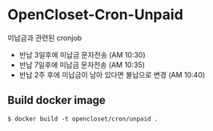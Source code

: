 # OpenCloset-Cron-Unpaid #

미납금과 관련된 cronjob

- 반납 3일후에 미납금 문자전송 (AM 10:30)
- 반납 7일후에 미납금 문자전송 (AM 10:35)
- 반납 2주 후에 미납금이 남아 있다면 불납으로 변경 (AM 10:40)

## Build docker image ##

    $ docker build -t opencloset/cron/unpaid .
